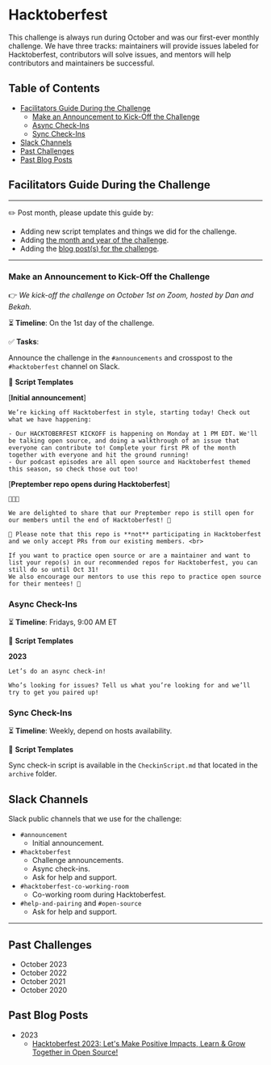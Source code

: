 # Hacktoberfest

This challenge is always run during October and was our first-ever monthly challenge. We have three tracks: maintainers will provide issues labeled for Hacktoberfest, contributors will solve issues, and mentors will help contributors and maintainers be successful.

## Table of Contents

- [Facilitators Guide During the Challenge](#facilitators-guide-during-the-challenge)
  - [Make an Announcement to Kick-Off the Challenge](#make-an-announcement-to-kick-off-the-challenge)
  - [Async Check-Ins](#async-check-ins)
  - [Sync Check-Ins](#sync-check-ins)
- [Slack Channels](#slack-channels)
- [Past Challenges](#past-challenges)
- [Past Blog Posts](#past-blog-posts)

## Facilitators Guide During the Challenge

---

✏️ Post month, please update this guide by:

- Adding new script templates and things we did for the challenge.
- Adding [the month and year of the challenge](#past-challenges).
- Adding the [blog post(s) for the challenge](#past-blog-posts).

---

### Make an Announcement to Kick-Off the Challenge

👉 _We kick-off the challenge on October 1st on Zoom, hosted by Dan and Bekah._

⏳ **Timeline**: On the 1st day of the challenge.

✅ **Tasks**:

Announce the challenge in the `#announcements` and crosspost to the `#hacktoberfest` channel on Slack.

📃 **Script Templates**

[**Initial announcement**]

```text
We’re kicking off Hacktoberfest in style, starting today! Check out what we have happening:

- Our HACKTOBERFEST KICKOFF is happening on Monday at 1 PM EDT. We'll be talking open source, and doing a walkthrough of an issue that everyone can contribute to! Complete your first PR of the month together with everyone and hit the ground running!
- Our podcast episodes are all open source and Hacktoberfest themed this season, so check those out too!
```

[**Preptember repo opens during Hacktoberfest**]

```text
🥁🥁🥁

We are delighted to share that our Preptember repo is still open for our members until the end of Hacktoberfest! 🎉

📢 Please note that this repo is **not** participating in Hacktoberfest and we only accept PRs from our existing members. <br>

If you want to practice open source or are a maintainer and want to list your repo(s) in our recommended repos for Hacktoberfest, you can still do so until Oct 31!
We also encourage our mentors to use this repo to practice open source for their mentees! 🙌
```

### Async Check-Ins

⏳ **Timeline**: Fridays, 9:00 AM ET

📃 **Script Templates**

**2023**

```text
Let’s do an async check-in!

Who’s looking for issues? Tell us what you’re looking for and we’ll try to get you paired up!
```

### Sync Check-Ins

⏳ **Timeline**: Weekly, depend on hosts availability.

📃 **Script Templates**

Sync check-in script is available in the `CheckinScript.md` that located in the `archive` folder.

## Slack Channels

Slack public channels that we use for the challenge:

- `#announcement`
  - Initial announcement.
- `#hacktoberfest`
  - Challenge announcements.
  - Async check-ins.
  - Ask for help and support.
- `#hacktoberfest-co-working-room`
  - Co-working room during Hacktoberfest.
- `#help-and-pairing` and `#open-source`
  - Ask for help and support.

---

## Past Challenges

- October 2023
- October 2022
- October 2021
- October 2020

## Past Blog Posts

- 2023
  - [Hacktoberfest 2023: Let's Make Positive Impacts, Learn & Grow Together in Open Source!](https://dev.to/virtualcoffee/hacktoberfest-2023-lets-make-positive-impacts-learn-grow-together-in-open-source-52a1)
